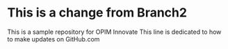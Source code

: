 # This is a change from Branch2
This is a sample repository for OPIM Innovate
This line is dedicated to how to make updates on GitHub.com
